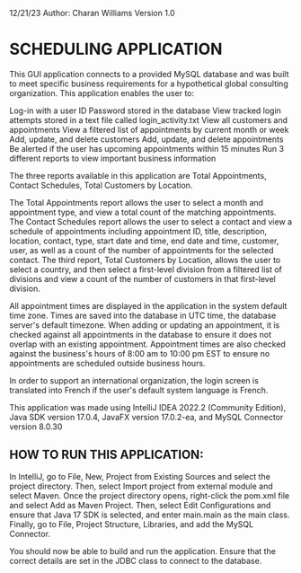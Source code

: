 12/21/23
Author: Charan Williams
Version 1.0

# SCHEDULING APPLICATION

This GUI application connects to a provided MySQL database and was built to meet specific business requirements for a hypothetical global consulting organization.
This application enables the user to:

Log-in with a user ID Password stored in the database
View tracked login attempts stored in a text file called login_activity.txt
View all customers and appointments
View a filtered list of appointments by current month or week
Add, update, and delete customers
Add, update, and delete appointments
Be alerted if the user has upcoming appointments within 15 minutes
Run 3 different reports to view important business information

The three reports available in this application are Total Appointments, Contact Schedules, Total Customers by Location.

The Total Appointments report allows the user to select a month and appointment type, and view a total count of the matching appointments.
The Contact Schedules report allows the user to select a contact and view a schedule of appointments including appointment ID, title, description, location, contact, type, start date and time,
end date and time, customer, user, as well as a count of the number of appointments for the selected contact.
The third report, Total Customers by Location, allows the user to select a country, and then select a first-level division from a filtered list of divisions and view a count of the number of customers in that first-level division.

All appointment times are displayed in the application in the system default time zone. Times are saved into the database in UTC time, the database server's default timezone.
When adding or updating an appointment, it is checked against all appointments in the database to ensure it does not overlap with an existing appointment.
Appointment times are also checked against the business's hours of 8:00 am to 10:00 pm EST to ensure no appointments are scheduled outside business hours.

In order to support an international organization, the login screen is translated into French if the user's default system language is French.

This application was made using IntelliJ IDEA 2022.2 (Community Edition), Java SDK version 17.0.4, JavaFX version 17.0.2-ea, and MySQL Connector version 8.0.30

## HOW TO RUN THIS APPLICATION:
In IntelliJ, go to File, New, Project from Existing Sources and select the project directory.
Then, select Import project from external module and select Maven.
Once the project directory opens, right-click the pom.xml file and select Add as Maven Project.
Then, select Edit Configurations and ensure that Java 17 SDK is selected, and enter main.main as the main class.
Finally, go to File, Project Structure, Libraries, and add the MySQL Connector.

You should now be able to build and run the application.
Ensure that the correct details are set in the JDBC class to connect to the database.
